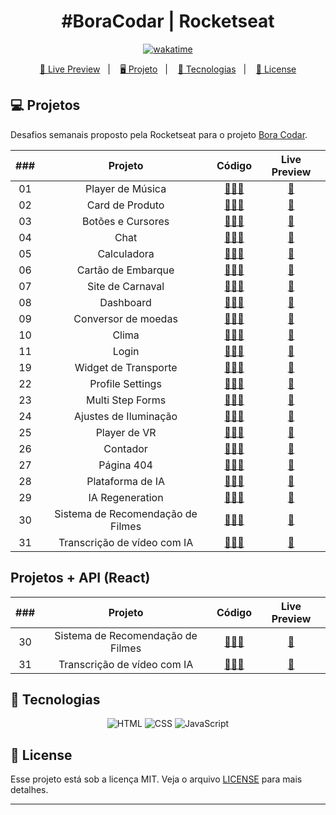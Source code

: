 <h1 align="center">
  #BoraCodar | Rocketseat
</h1>

<p align="center">
  <a href="https://wakatime.com/badge/user/68660678-6b86-4b78-98df-f5f41a37e1bc/project/743a4248-e676-41c8-8eaf-4717da9d465a"><img src="https://wakatime.com/badge/user/68660678-6b86-4b78-98df-f5f41a37e1bc/project/743a4248-e676-41c8-8eaf-4717da9d465a.svg" alt="wakatime"></a>
</p>

<p align="center">
  <a href="https://brunodorea.github.io/rocketseat-boraCodar/">🔗 Live Preview</a>&nbsp;&nbsp;&nbsp;|&nbsp;&nbsp;&nbsp;
  <a href="#-projeto">🖥️ Projeto</a>&nbsp;&nbsp;&nbsp;|&nbsp;&nbsp;&nbsp;
  <a href="#-tecnologias">🚀 Tecnologias</a>&nbsp;&nbsp;&nbsp;|&nbsp;&nbsp;&nbsp;
  <a href="#-license">📝 License</a>
</p>

## 💻 Projetos

Desafios semanais proposto pela Rocketseat para o projeto [Bora Codar](https://boracodar.dev/).

| ### |              Projeto              |                                    Código                                     |                            Live Preview                            |
| :-: | :-------------------------------: | :---------------------------------------------------------------------------: | :----------------------------------------------------------------: |
| 01  |         Player de Música          | [👨🏿‍💻](https://github.com/brunodorea/rocketseat-boraCodar/tree/main/desafio-01) | [🏁](https://brunodorea.github.io/rocketseat-boraCodar/desafio-01) |
| 02  |          Card de Produto          | [👨🏿‍💻](https://github.com/brunodorea/rocketseat-boraCodar/tree/main/desafio-02) | [🏁](https://brunodorea.github.io/rocketseat-boraCodar/desafio-02) |
| 03  |         Botões e Cursores         | [👨🏿‍💻](https://github.com/brunodorea/rocketseat-boraCodar/tree/main/desafio-03) | [🏁](https://brunodorea.github.io/rocketseat-boraCodar/desafio-03) |
| 04  |               Chat                | [👨🏿‍💻](https://github.com/brunodorea/rocketseat-boraCodar/tree/main/desafio-04) | [🏁](https://brunodorea.github.io/rocketseat-boraCodar/desafio-04) |
| 05  |            Calculadora            | [👨🏿‍💻](https://github.com/brunodorea/rocketseat-boraCodar/tree/main/desafio-05) | [🏁](https://brunodorea.github.io/rocketseat-boraCodar/desafio-05) |
| 06  |        Cartão de Embarque         | [👨🏿‍💻](https://github.com/brunodorea/rocketseat-boraCodar/tree/main/desafio-06) | [🏁](https://brunodorea.github.io/rocketseat-boraCodar/desafio-06) |
| 07  |         Site de Carnaval          | [👨🏿‍💻](https://github.com/brunodorea/rocketseat-boraCodar/tree/main/desafio-07) | [🏁](https://brunodorea.github.io/rocketseat-boraCodar/desafio-07) |
| 08  |             Dashboard             | [👨🏿‍💻](https://github.com/brunodorea/rocketseat-boraCodar/tree/main/desafio-08) | [🏁](https://brunodorea.github.io/rocketseat-boraCodar/desafio-08) |
| 09  |        Conversor de moedas        | [👨🏿‍💻](https://github.com/brunodorea/rocketseat-boraCodar/tree/main/desafio-09) | [🏁](https://brunodorea.github.io/rocketseat-boraCodar/desafio-09) |
| 10  |               Clima               | [👨🏿‍💻](https://github.com/brunodorea/rocketseat-boraCodar/tree/main/desafio-10) | [🏁](https://brunodorea.github.io/rocketseat-boraCodar/desafio-10) |
| 11  |               Login               | [👨🏿‍💻](https://github.com/brunodorea/rocketseat-boraCodar/tree/main/desafio-11) | [🏁](https://brunodorea.github.io/rocketseat-boraCodar/desafio-11) |
| 19  |       Widget de Transporte        | [👨🏿‍💻](https://github.com/brunodorea/rocketseat-boraCodar/tree/main/desafio-19) | [🏁](https://brunodorea.github.io/rocketseat-boraCodar/desafio-19) |
| 22  |         Profile Settings          | [👨🏿‍💻](https://github.com/brunodorea/rocketseat-boraCodar/tree/main/desafio-22) | [🏁](https://brunodorea.github.io/rocketseat-boraCodar/desafio-22) |
| 23  |         Multi Step Forms          | [👨🏿‍💻](https://github.com/brunodorea/rocketseat-boraCodar/tree/main/desafio-23) | [🏁](https://brunodorea.github.io/rocketseat-boraCodar/desafio-23) |
| 24  |       Ajustes de Iluminação       | [👨🏿‍💻](https://github.com/brunodorea/rocketseat-boraCodar/tree/main/desafio-24) | [🏁](https://brunodorea.github.io/rocketseat-boraCodar/desafio-24) |
| 25  |           Player de VR            | [👨🏿‍💻](https://github.com/brunodorea/rocketseat-boraCodar/tree/main/desafio-25) | [🏁](https://brunodorea.github.io/rocketseat-boraCodar/desafio-25) |
| 26  |             Contador              | [👨🏿‍💻](https://github.com/brunodorea/rocketseat-boraCodar/tree/main/desafio-26) | [🏁](https://brunodorea.github.io/rocketseat-boraCodar/desafio-26) |
| 27  |            Página 404             | [👨🏿‍💻](https://github.com/brunodorea/rocketseat-boraCodar/tree/main/desafio-27) | [🏁](https://brunodorea.github.io/rocketseat-boraCodar/desafio-27) |
| 28  |         Plataforma de IA          | [👨🏿‍💻](https://github.com/brunodorea/rocketseat-boraCodar/tree/main/desafio-28) | [🏁](https://brunodorea.github.io/rocketseat-boraCodar/desafio-28) |
| 29  |          IA Regeneration          | [👨🏿‍💻](https://github.com/brunodorea/rocketseat-boraCodar/tree/main/desafio-29) | [🏁](https://brunodorea.github.io/rocketseat-boraCodar/desafio-29) |
| 30  | Sistema de Recomendação de Filmes | [👨🏿‍💻](https://github.com/brunodorea/rocketseat-boraCodar/tree/main/desafio-30) | [🏁](https://brunodorea.github.io/rocketseat-boraCodar/desafio-30) |
| 31  |    Transcrição de vídeo com IA    | [👨🏿‍💻](https://github.com/brunodorea/rocketseat-boraCodar/tree/main/desafio-31) | [🏁](https://brunodorea.github.io/rocketseat-boraCodar/desafio-31) |

## Projetos + API (React)

| ### |              Projeto              |                     Código                      |                        Live Preview                        |
| :-: | :-------------------------------: | :---------------------------------------------: | :--------------------------------------------------------: |
| 30  | Sistema de Recomendação de Filmes | [👨🏿‍💻](https://gitlab.com/BrunoDorea/boracodar30) | [🏁](https://brunodorea-movie-recommendation.netlify.app/) |
| 31  |    Transcrição de vídeo com IA    |                     [👨🏿‍💻]()                      |                           [🏁]()                           |

## 🚀 Tecnologias

<p align="center">
  <img src="https://img.shields.io/badge/html5-%23E34F26.svg?style=for-the-badge&logo=html5&logoColor=white" alt="HTML" title ="HTML">
  <img src="https://img.shields.io/badge/css3-%231572B6.svg?style=for-the-badge&logo=css3&logoColor=white" alt="CSS" title ="CSS">
  <img src="https://img.shields.io/badge/javascript-%23323330.svg?style=for-the-badge&logo=javascript&logoColor=%23F7DF1E" alt="JavaScript" title ="JavaScript">
</p>

## 📝 License

Esse projeto está sob a licença MIT. Veja o arquivo [LICENSE](LICENSE) para mais detalhes.

---
